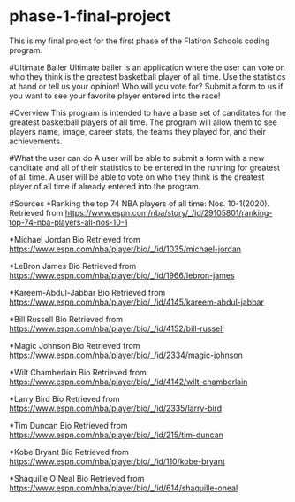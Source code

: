 # phase-1-final-project
This is my final project for the first phase of the Flatiron Schools coding program.

#Ultimate Baller
Ultimate baller is an application where the user can vote on who they think is the greatest basketball player of all time.
Use the statistics at hand or tell us your opinion!
Who will you vote for?
Submit a form to us if you want to see your favorite player entered into the race!

#Overview
This program is intended to have a base set of canditates for the greatest basketball players of all time.
The program will allow them to see players name, image, career stats, the teams they played for, and their achievements.

#What the user can do
A user will be able to submit a form with a new canditate and all of their statistics to be entered in the running for greatest of all time.
A user will be able to vote on who they think is the greatest player of all time if already entered into the program.

#Sources
*Ranking the top 74 NBA players of all time: Nos. 10-1(2020). Retrieved from
https://www.espn.com/nba/story/_/id/29105801/ranking-top-74-nba-players-all-nos-10-1

*Michael Jordan Bio Retrieved from 
https://www.espn.com/nba/player/bio/_/id/1035/michael-jordan

*LeBron James Bio Retrieved from 
https://www.espn.com/nba/player/bio/_/id/1966/lebron-james

*Kareem-Abdul-Jabbar Bio Retrieved from 
https://www.espn.com/nba/player/bio/_/id/4145/kareem-abdul-jabbar

*Bill Russell Bio Retrieved from
https://www.espn.com/nba/player/bio/_/id/4152/bill-russell

*Magic Johnson Bio Retrieved from
https://www.espn.com/nba/player/bio/_/id/2334/magic-johnson

*Wilt Chamberlain Bio Retrieved from
https://www.espn.com/nba/player/bio/_/id/4142/wilt-chamberlain

*Larry Bird Bio Retrieved from
https://www.espn.com/nba/player/bio/_/id/2335/larry-bird

*Tim Duncan Bio Retrieved from
https://www.espn.com/nba/player/bio/_/id/215/tim-duncan

*Kobe Bryant Bio Retrieved from
https://www.espn.com/nba/player/bio/_/id/110/kobe-bryant

*Shaquille O'Neal Bio Retrieved from
https://www.espn.com/nba/player/bio/_/id/614/shaquille-oneal